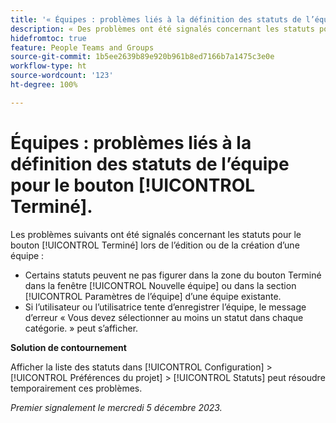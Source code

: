 ```yaml
---
title: '« Équipes : problèmes liés à la définition des statuts de l’équipe pour le bouton Terminé. »'
description: « Des problèmes ont été signalés concernant les statuts pour le bouton [!UICONTROL Terminé] lors de l’édition ou de la création d’une équipe. Une solution de contournement est disponible. »
hidefromtoc: true
feature: People Teams and Groups
source-git-commit: 1b5ee2639b89e920b961b8ed7166b7a1475c3e0e
workflow-type: ht
source-wordcount: '123'
ht-degree: 100%

---
```



# Équipes : problèmes liés à la définition des statuts de l’équipe pour le bouton [!UICONTROL Terminé].

Les problèmes suivants ont été signalés concernant les statuts pour le bouton [!UICONTROL Terminé] lors de l’édition ou de la création d’une équipe :

* Certains statuts peuvent ne pas figurer dans la zone du bouton Terminé dans la fenêtre [!UICONTROL Nouvelle équipe] ou dans la section [!UICONTROL Paramètres de l’équipe] d’une équipe existante.
* Si l’utilisateur ou l’utilisatrice tente d’enregistrer l’équipe, le message d’erreur « Vous devez sélectionner au moins un statut dans chaque catégorie. » peut s’afficher.

**Solution de contournement**

Afficher la liste des statuts dans [!UICONTROL Configuration] > [!UICONTROL Préférences du projet] > [!UICONTROL Statuts] peut résoudre temporairement ces problèmes.

_Premier signalement le mercredi 5 décembre 2023._
